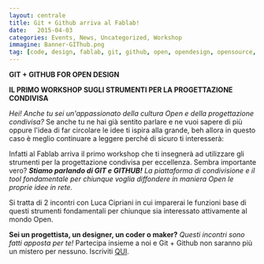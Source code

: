 ```yaml
---
layout: centrale
title: Git + Github arriva al Fablab!
date:   2015-04-03
categories: Events, News, Uncategorized, Workshop
immagine: Banner-GIThub.png
tag: [code, design, fablab, git, github, open, opendesign, opensource, projects, torino, workshop]
---
```

**GIT + GITHUB FOR OPEN DESIGN**

**IL PRIMO WORKSHOP SUGLI STRUMENTI PER LA PROGETTAZIONE CONDIVISA**

*Hei! Anche tu sei un'appassionato della cultura Open e della progettazione condivisa?*
Se anche tu ne hai già sentito parlare e ne vuoi sapere di più oppure l'idea di far circolare le idee ti ispira alla grande, beh allora in questo caso è meglio continuare a leggere perché di sicuro ti interesserà:

Infatti al Fablab arriva il primo workshop che ti insegnerà ad utilizzare gli strumenti per la progettazione condivisa per eccellenza. Sembra importante vero? ***Stiamo parlando di GIT e GITHUB!*** *La piattaforma di condivisione e il tool fondamentale per chiunque voglia diffondere in maniera Open le proprie idee in rete.*

Si tratta di 2 incontri con Luca Cipriani in cui imparerai le funzioni base di questi strumenti fondamentali per chiunque sia interessato attivamente al mondo Open.

**Sei un progettista, un designer, un coder o maker?**
*Questi incontri sono fatti apposta per te!*
Partecipa insieme a noi e Git + Github non saranno più un mistero per nessuno.
Iscriviti [QUI](https://www.eventbrite.it/e/biglietti-workshop-di-github-15348861859).
